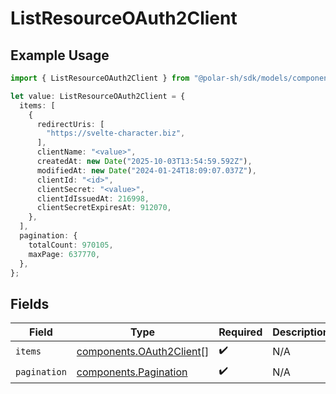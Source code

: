 # ListResourceOAuth2Client

## Example Usage

```typescript
import { ListResourceOAuth2Client } from "@polar-sh/sdk/models/components/listresourceoauth2client.js";

let value: ListResourceOAuth2Client = {
  items: [
    {
      redirectUris: [
        "https://svelte-character.biz",
      ],
      clientName: "<value>",
      createdAt: new Date("2025-10-03T13:54:59.592Z"),
      modifiedAt: new Date("2024-01-24T18:09:07.037Z"),
      clientId: "<id>",
      clientSecret: "<value>",
      clientIdIssuedAt: 216998,
      clientSecretExpiresAt: 912070,
    },
  ],
  pagination: {
    totalCount: 970105,
    maxPage: 637770,
  },
};
```

## Fields

| Field                                                                | Type                                                                 | Required                                                             | Description                                                          |
| -------------------------------------------------------------------- | -------------------------------------------------------------------- | -------------------------------------------------------------------- | -------------------------------------------------------------------- |
| `items`                                                              | [components.OAuth2Client](../../models/components/oauth2client.md)[] | :heavy_check_mark:                                                   | N/A                                                                  |
| `pagination`                                                         | [components.Pagination](../../models/components/pagination.md)       | :heavy_check_mark:                                                   | N/A                                                                  |